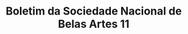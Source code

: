 ---
ref: sol-323-0001
title: "Boletim da Sociedade Nacional de Belas Artes 11"
author_name: ["Figueiredo Sobral"]
publisher: ["unknown publisher"]
year: "y1963"
origin: ["Portugal"]
formats: ["magazine"]
disciplines: ["graphic-design"]
tags: ["Boletim da Sociedade Nacional de Belas Artes"]
layout: artifact
status: ["scan"]
published: false
int_published: false
image_count:
date_added: 2023-06-16
batch:
---